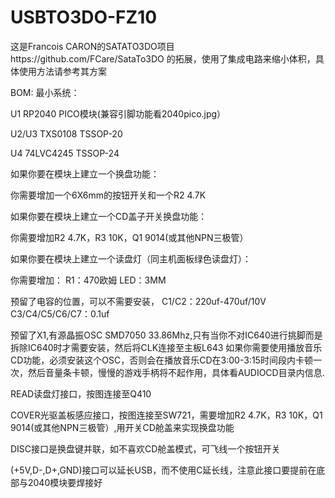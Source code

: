 # USBTO3DO-FZ10
这是Francois CARON的SATATO3DO项目https://github.com/FCare/SataTo3DO 的拓展，使用了集成电路来缩小体积，具体使用方法请参考其方案


BOM:
最小系统：

U1 RP2040 PICO模块(兼容引脚功能看2040pico.jpg）

U2/U3 TXS0108 TSSOP-20

U4 74LVC4245 TSSOP-24




如果你要在模块上建立一个换盘功能：

你需要增加一个6X6mm的按钮开关和一个R2 4.7K


如果你要在模块上建立一个CD盖子开关换盘功能：

你需要增加R2 4.7K，R3 10K，Q1 9014(或其他NPN三极管）


如果你要在模块上建立一个读盘灯（同主机面板绿色读盘灯）：

你需要增加： R1：470欧姆 LED：3MM



预留了电容的位置，可以不需要安装， C1/C2：220uf-470uf/10V C3/C4/C5/C6/C7：0.1uf

预留了X1,有源晶振OSC SMD7050 33.86Mhz,只有当你不对IC640进行挑脚而是拆除IC640时才需要安装，然后将CLK连接至主板L643
如果你需要使用播放音乐CD功能，必须安装这个OSC，否则会在播放音乐CD在3:00-3:15时间段内卡顿一次，然后音量条卡顿，慢慢的游戏手柄将不起作用，具体看AUDIOCD目录内信息.


READ读盘灯接口，按图连接至Q410

COVER光驱盖板感应接口，按图连接至SW721，需要增加R2 4.7K，R3 10K，Q1 9014(或其他NPN三极管）,用开关CD舱盖来实现换盘功能

DISC接口是换盘键并联，如不喜欢CD舱盖模式，可飞线一个按钮开关

(+5V,D-,D+,GND)接口可以延长USB，而不使用C延长线，注意此接口要提前在底部与2040模块要焊接好
